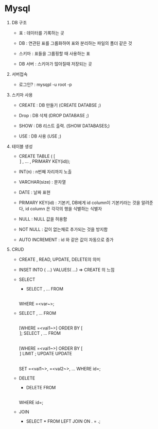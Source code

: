 # Mysql



1. DB 구조
   
   - 표 : 데이터를 기록하는 곳
   
   - DB : 연관된 표를 그룹화하여 표와 분리하는 파일의 폴더 같은 것
   
   - 스키마 : 표들을 그룹핑할 때 사용하는 표
   
   - DB 서버 : 스키마가 많아질때 저장되는 곳
   
   

2. 서버접속
   
   - 로그인? : mysqpl -u root -p
   
   

3. 스키마 사용
   
   - CREATE : DB 만들기 (CREATE DATABSE <DBName>;)
   
   - Drop : DB 삭제 (DROP DATABASE <dbName>;)
   
   - SHOW : DB 리스트 출력. (SHOW DATABASES;)
   
   - USE : DB 사용 (USE <dbName>;)

4. 테이블 생성
   
   - CREATE TABLE <tableName>(<varName> <varType> [<option>] , ... , PRIMARY KEY(id));
   
   - INT(n) : n번째 자리까지 노출
   
   - VARCHAR(size) : 문자열
   
   - DATE : 날짜 표현
   
   - PRIMARY KEY(id) : 기본키, DB에게 id column이 기본키라는 것을 알려준다, id column 은 각각의 행을 식별하는 식별자
   
   - NULL : NULL 값을 허용함
   
   - NOT NULL : 값이 없는채로 추가되는 것을 방지함
   
   - AUTO INCREMENT : id 와 같은 값이 자동으로 증가

5. CRUD
   
   - CREATE , READ, UPDATE, DELETE의 의미
   
   - INSET INTO <table>  (<var1> ...) VALUES(<val1> ...) => CREATE 의 느낌

6. SELECT
   
   - SELECT <col1>, <col2> ... FROM <table> WHERE <val>=<var~>;
   
   - SELECT <col1>, <col2> ... FROM <table> [WHERE <val>=<val1~>] ORDER BY <val1> [<option>];
   
   - SELECT <col1>, <col2> ... FROM <table> [WHERE <val>=<val1~>] ORDER BY <val1> [<option>] LIMIT <N>;

7. UPDATE
   
   - UPDATE <table> SET <val1>=<val1~>, <val2>=<val2~>, ... WHERE id=<N>;

8. DELETE
   
   - DELETE FROM <table> WHERE id=<N>;

9. JOIN
   
   - SELECT * FROM <table1> LEFT JOIN <table2> ON <table1>.<val1> = <table2>.<val2>;
